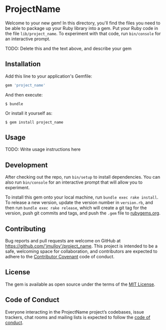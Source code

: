 # ProjectName

Welcome to your new gem! In this directory, you'll find the files you need to be able to package up your Ruby library into a gem. Put your Ruby code in the file `lib/project_name`. To experiment with that code, run `bin/console` for an interactive prompt.

TODO: Delete this and the text above, and describe your gem

## Installation

Add this line to your application's Gemfile:

```ruby
gem 'project_name'
```

And then execute:

    $ bundle

Or install it yourself as:

    $ gem install project_name

## Usage

TODO: Write usage instructions here

## Development

After checking out the repo, run `bin/setup` to install dependencies. You can also run `bin/console` for an interactive prompt that will allow you to experiment.

To install this gem onto your local machine, run `bundle exec rake install`. To release a new version, update the version number in `version.rb`, and then run `bundle exec rake release`, which will create a git tag for the version, push git commits and tags, and push the `.gem` file to [rubygems.org](https://rubygems.org).

## Contributing

Bug reports and pull requests are welcome on GitHub at https://github.com/'jmulloy'/project_name. This project is intended to be a safe, welcoming space for collaboration, and contributors are expected to adhere to the [Contributor Covenant](http://contributor-covenant.org) code of conduct.

## License

The gem is available as open source under the terms of the [MIT License](https://opensource.org/licenses/MIT).

## Code of Conduct

Everyone interacting in the ProjectName project’s codebases, issue trackers, chat rooms and mailing lists is expected to follow the [code of conduct](https://github.com/'jmulloy'/project_name/blob/master/CODE_OF_CONDUCT.md).
